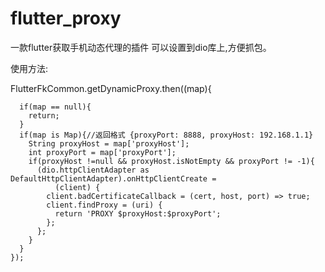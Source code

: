 # flutter_proxy
一款flutter获取手机动态代理的插件
可以设置到dio库上,方便抓包。

使用方法:

FlutterFkCommon.getDynamicProxy.then((map){

      if(map == null){
        return;
      }
      if(map is Map){//返回格式 {proxyPort: 8888, proxyHost: 192.168.1.1}
        String proxyHost = map['proxyHost'];
        int proxyPort = map['proxyPort'];
        if(proxyHost !=null && proxyHost.isNotEmpty && proxyPort != -1){
          (dio.httpClientAdapter as DefaultHttpClientAdapter).onHttpClientCreate =
              (client) {
            client.badCertificateCallback = (cert, host, port) => true;
            client.findProxy = (uri) {
              return 'PROXY $proxyHost:$proxyPort';
            };
          };
        }
      }
    });
